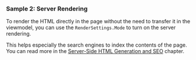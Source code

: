### Sample 2: Server Rendering

To render the HTML directly in the page without the need to transfer it in the viewmodel, you can use the `RenderSettings.Mode` to turn on the server rendering.

This helps especially the search engines to index the contents of the page. You can read more in the [Server-Side HTML Generation and SEO](/docs/tutorials/basics-server-side-html-generation/{branch}) chapter.
